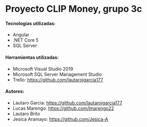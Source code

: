 # Proyecto CLIP Money, grupo 3c
#### Tecnologías utilizadas:
- Angular
- .NET Core 5
- SQL Server
#### Herramientas utilizadas:
- Microsoft Visual Studio 2019
- Microsoft SQL Server Management Studio
- Trello: https://github.com/lautarojgarcia177
#### Autores:
- Lautaro Garcia: https://github.com/lautarojgarcia177
- Lucas Marengo: https://github.com/lmarengo22
- Lautaro Brito
- Jesica Aramayo: https://github.com/Jesica-A
